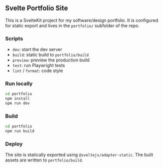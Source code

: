 ## Svelte Portfolio Site

This is a SvelteKit project for my software/design portfolio. It is configured for static export and lives in the `portfolio/` subfolder of the repo.

### Scripts
- `dev`: start the dev server
- `build`: static build to `portfolio/build`
- `preview`: preview the production build
- `test`: run Playwright tests
- `lint` / `format`: code style

### Run locally
```bash
cd portfolio
npm install
npm run dev
```

### Build
```bash
cd portfolio
npm run build
```

### Deploy
The site is statically exported using `@sveltejs/adapter-static`. The built assets are written to `portfolio/build`.
